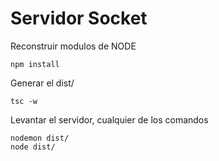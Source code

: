 # Servidor Socket
Reconstruir modulos de NODE
```````
npm install
```````

Generar el dist/
```````
tsc -w
```````

Levantar el servidor, cualquier de los comandos
```````
nodemon dist/
node dist/
```````